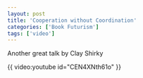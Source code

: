 ```yaml
---
layout: post
title: 'Cooperation without Coordination'
categories: ['Book Futurism']
tags: ['video']
---
```

Another great talk by Clay Shirky

{{ video:youtube id="CEN4XNth61o" }}
